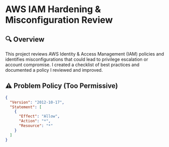 # AWS IAM Hardening & Misconfiguration Review

## 🔍 Overview
This project reviews AWS Identity & Access Management (IAM) policies and identifies misconfigurations that could lead to privilege escalation or account compromise. I created a checklist of best practices and documented a policy I reviewed and improved.

## ⚠️ Problem Policy (Too Permissive)
```json
{
  "Version": "2012-10-17",
  "Statement": [
    {
      "Effect": "Allow",
      "Action": "*",
      "Resource": "*"
    }
  ]
}
